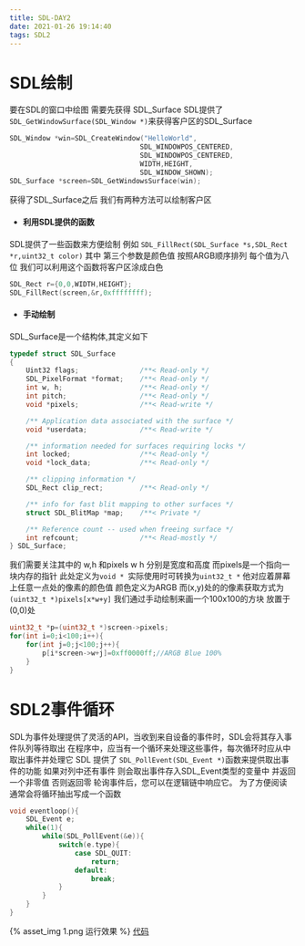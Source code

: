 ```yaml
---
title: SDL-DAY2
date: 2021-01-26 19:14:40
tags: SDL2
---
```

# SDL绘制
要在SDL的窗口中绘图 需要先获得 SDL_Surface
SDL提供了`SDL_GetWindowSurface(SDL_Window *)`来获得客户区的SDL_Surface
```c
SDL_Window *win=SDL_CreateWindow("HelloWorld",
                                SDL_WINDOWPOS_CENTERED,
                                SDL_WINDOWPOS_CENTERED,
                                WIDTH,HEIGHT,
                                SDL_WINDOW_SHOWN);
SDL_Surface *screen=SDL_GetWindowsSurface(win);
```
获得了SDL_Surface之后 我们有两种方法可以绘制客户区
* <h4>利用SDL提供的函数</h4>
SDL提供了一些函数来方便绘制
例如 `SDL_FillRect(SDL_Surface *s,SDL_Rect *r,uint32_t color)`
其中 第三个参数是颜色值 按照ARGB顺序排列 每个值为八位
我们可以利用这个函数将客户区涂成白色

```c
SDL_Rect r={0,0,WIDTH,HEIGHT};
SDL_FillRect(screen,&r,0xffffffff);
```

* <h4>手动绘制</h4>
SDL_Surface是一个结构体,其定义如下

```c
typedef struct SDL_Surface
{
    Uint32 flags;               /**< Read-only */
    SDL_PixelFormat *format;    /**< Read-only */
    int w, h;                   /**< Read-only */
    int pitch;                  /**< Read-only */
    void *pixels;               /**< Read-write */

    /** Application data associated with the surface */
    void *userdata;             /**< Read-write */

    /** information needed for surfaces requiring locks */
    int locked;                 /**< Read-only */
    void *lock_data;            /**< Read-only */

    /** clipping information */
    SDL_Rect clip_rect;         /**< Read-only */

    /** info for fast blit mapping to other surfaces */
    struct SDL_BlitMap *map;    /**< Private */

    /** Reference count -- used when freeing surface */
    int refcount;               /**< Read-mostly */
} SDL_Surface;

```
我们需要关注其中的 w,h 和pixels
w h 分别是宽度和高度
而pixels是一个指向一块内存的指针 此处定义为`void * `实际使用时可转换为`uint32_t *`
他对应着屏幕上任意一点处的像素的颜色值 颜色定义为ARGB
而(x,y)处的的像素获取方式为`(uint32_t *)pixels[x*w+y]`
我们通过手动绘制来画一个100x100的方块 放置于(0,0)处
```c
uint32_t *p=(uint32_t *)screen->pixels;
for(int i=0;i<100;i++){
    for(int j=0;j<100;j++){
        p[i*screen->w+j]=0xff0000ff;//ARGB Blue 100%
    }
}
```
# SDL2事件循环
SDL为事件处理提供了灵活的API，当收到来自设备的事件时，SDL会将其存入事件队列等待取出
在程序中，应当有一个循环来处理这些事件，每次循环时应从中取出事件并处理它
SDL 提供了 `SDL_PollEvent(SDL_Event *)`函数来提供取出事件的功能
如果对列中还有事件 则会取出事件存入SDL_Event类型的变量中 并返回一个非零值 否则返回零
轮询事件后，您可以在逻辑链中响应它。
为了方便阅读 通常会将循环抽出写成一个函数
```c
void eventloop(){
    SDL_Event e;
    while(1){
        while(SDL_PollEvent(&e)){
            switch(e.type){
                case SDL_QUIT:
                    return;
                default:
                    break;
            }
        }
    }
}
```
{% asset_img 1.png 运行效果 %}
[代码](https://github.com/2018-EPI-GROUP/2020Freshman/tree/%E9%80%9A%E5%B7%A52009-%E6%9C%B1%E5%BD%A6%E6%99%9F/SDL2/SDL2-02)